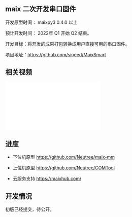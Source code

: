 ## maix 二次开发串口固件

开发原型时间： maixpy3 0.4.0 以上

预计开发时间： 2022年 Q1 开始 Q2 结束。

开发目标：将开发的成果打包转换成用户直接可用的串口固件。

项目地址：https://github.com/sipeed/MaixSmart

## 相关视频

<iframe src="//player.bilibili.com/player.html?aid=465758292&bvid=BV1UL411c77c&cid=487544102&page=1" scrolling="no" border="0" frameborder="no" framespacing="0" allowfullscreen="true"> </iframe>

## 进度

- 下位机原型 https://github.com/Neutree/maix-mm

- 上位机原型 https://github.com/Neutree/COMTool

- 云服务支持 https://maixhub.com/

## 开发情况

初版已经提交，待公开。

